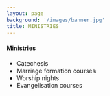 ```yaml
---
layout: page
background: '/images/banner.jpg'
title: MINISTRIES
---
```

<div class="container mt-4">
  <h4>Ministries</h4>
  <ul>
  <li>Catechesis</li>
  <li>Marriage formation courses</li>
  <li>Worship nights</li>
  <li>Evangelisation courses</li>
  </ul>
</div>
